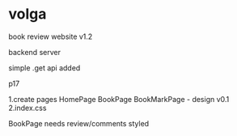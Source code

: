 # volga
book review website v1.2

backend server 

simple .get api added

p17

1.create pages 
    HomePage
    BookPage
    BookMarkPage - design v0.1
2.index.css 




BookPage needs review/comments styled